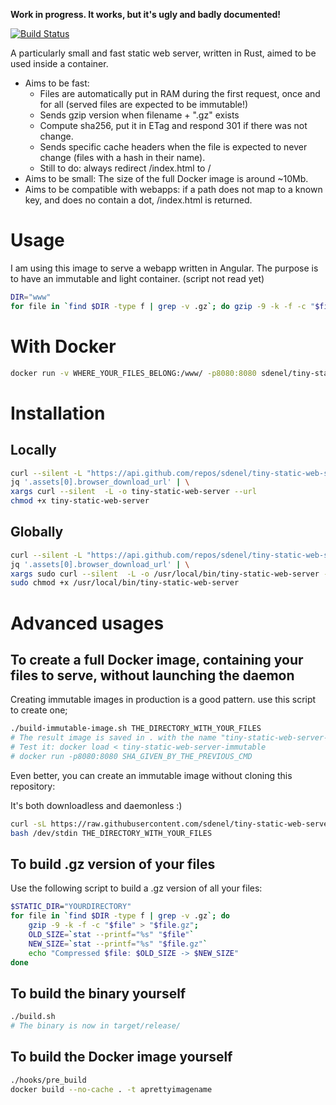 **Work in progress. It works, but it's ugly and badly documented!**

[![Build Status](https://travis-ci.com/sdenel/tiny-static-web-server.svg?branch=master)](https://travis-ci.com/sdenel/tiny-static-web-server)

A particularly small and fast static web server, written in Rust, aimed to be used inside a container.
* Aims to be fast:
    * Files are automatically put in RAM during the first request, once and for all (served files are expected to be immutable!)
    * Sends gzip version when filename + ".gz" exists
    * Compute sha256, put it in ETag and respond 301 if there was not change.
    * Sends specific cache headers when the file is expected to never change (files with a hash in their name).
    * Still to do: always redirect /index.html to /
* Aims to be small: The size of the full Docker image is around ~10Mb.
* Aims to be compatible with webapps: if a path does not map to a known key, and does no contain a dot, /index.html is returned. 
# Usage
I am using this image to serve a webapp written in Angular. The purpose is to have an immutable and light container.
(script not read yet)
```bash
DIR="www"
for file in `find $DIR -type f | grep -v .gz`; do gzip -9 -k -f -c "$file" > "$file.gz"; done
```

# With Docker
```bash
docker run -v WHERE_YOUR_FILES_BELONG:/www/ -p8080:8080 sdenel/tiny-static-web-server
```

# Installation
## Locally
```bash
curl --silent -L "https://api.github.com/repos/sdenel/tiny-static-web-server/releases/latest" | \
jq '.assets[0].browser_download_url' | \
xargs curl --silent  -L -o tiny-static-web-server --url
chmod +x tiny-static-web-server
```
## Globally
```bash
curl --silent -L "https://api.github.com/repos/sdenel/tiny-static-web-server/releases/latest" | \
jq '.assets[0].browser_download_url' | \
xargs sudo curl --silent  -L -o /usr/local/bin/tiny-static-web-server --url
sudo chmod +x /usr/local/bin/tiny-static-web-server
```

# Advanced usages
## To create a full Docker image, containing your files to serve, without launching the daemon
Creating immutable images in production is a good pattern. use this script to create one;
```bash
./build-immutable-image.sh THE_DIRECTORY_WITH_YOUR_FILES
# The result image is saved in . with the name "tiny-static-web-server-immutable" 
# Test it: docker load < tiny-static-web-server-immutable
# docker run -p8080:8080 SHA_GIVEN_BY_THE_PREVIOUS_CMD
```

Even better, you can create an immutable image without cloning this repository:

It's both downloadless and daemonless :)
```bash
curl -sL https://raw.githubusercontent.com/sdenel/tiny-static-web-server/master/build-immutable-image.sh | \
bash /dev/stdin THE_DIRECTORY_WITH_YOUR_FILES
```
 
## To build .gz version of your files
Use the following script to build a .gz version of all your files:
```bash
$STATIC_DIR="YOURDIRECTORY"
for file in `find $DIR -type f | grep -v .gz`; do
    gzip -9 -k -f -c "$file" > "$file.gz";
    OLD_SIZE=`stat --printf="%s" "$file"`
    NEW_SIZE=`stat --printf="%s" "$file.gz"`
    echo "Compressed $file: $OLD_SIZE -> $NEW_SIZE"
done
```

## To build the binary yourself
```bash
./build.sh
# The binary is now in target/release/
```

## To build the Docker image yourself
```bash
./hooks/pre_build
docker build --no-cache . -t aprettyimagename
```
